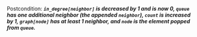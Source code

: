Postcondition: ***`in_degree[neighbor]` is decreased by 1 and is now 0, `queue` has one additional neighbor (the appended `neighbor`), `count` is increased by 1, `graph[node]` has at least 1 neighbor, and `node` is the element popped from `queue`.***